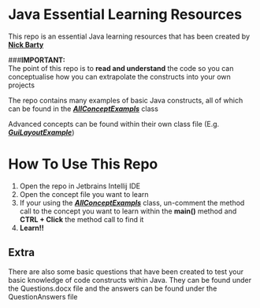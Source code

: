 # Java Essential Learning Resources
This repo is an essential Java learning resources that has been created by **[Nick Barty](https://github.com/nickbarty)**

###**IMPORTANT:**  
The point of this repo is to **read and understand** the code so you can conceptualise how you can extrapolate the constructs into your own projects

The repo contains many examples of basic Java constructs, all of which can be found in the **_[AllConceptExampls](https://github.com/NickBarty/Java_Learning_Resources/blob/master/AllConcepts.java)_** class

Advanced concepts can be found within their own class file (E.g. **_[GuiLayoutExample](https://github.com/NickBarty/Java_Learning_Resources/blob/master/GuiLayoutExample.java)_**)
# How To Use This Repo
1. Open the repo in Jetbrains Intellij IDE
2. Open the concept file you want to learn
3. If your using the **_[AllConceptExampls](https://github.com/NickBarty/Java_Learning_Resources/blob/master/AllConcepts.java)_** class, un-comment the method call to the concept you want to learn within the **main()** method and **CTRL + Click** the method call to find it 
4. **Learn!!**


## Extra
There are also some basic questions that have been created to test your basic knowledge of code constructs within Java. They can be found under the Questions.docx file and the answers can be found under the QuestionAnswers file
